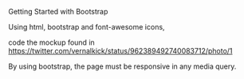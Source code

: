 Getting Started with Bootstrap

Using html, bootstrap and font-awesome icons,

code the mockup found in https://twitter.com/vernalkick/status/962389492740083712/photo/1

By using bootstrap, the page must be responsive in any media query.

